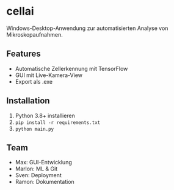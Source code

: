 # cellai
Windows-Desktop-Anwendung zur automatisierten Analyse von Mikroskopaufnahmen.

## Features
- Automatische Zellerkennung mit TensorFlow
- GUI mit Live-Kamera-View
- Export als .exe

## Installation
1. Python 3.8+ installieren
2. `pip install -r requirements.txt`
3. `python main.py`

## Team
- Max: GUI-Entwicklung
- Marlon: ML & Git
- Sven: Deployment
- Ramon: Dokumentation